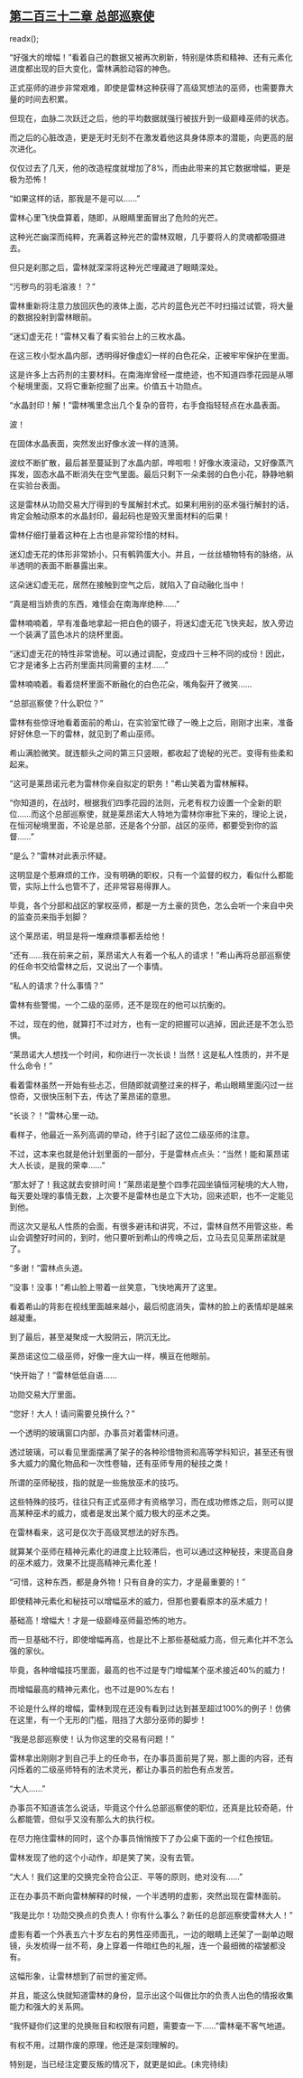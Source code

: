 ## [第二百三十二章 总部巡察使](https://www.xxbiquge.com/11_11222/8828537.html)
readx();

  “好强大的增幅！”看着自己的数据又被再次刷新，特别是体质和精神、还有元素化进度都出现的巨大变化，雷林满脸动容的神色。

  正式巫师的进步非常艰难，即使是雷林这种获得了高级冥想法的巫师，也需要靠大量的时间去积累。

  但现在，血脉二次跃迁之后，他的平均数据就强行被拔升到一级巅峰巫师的状态。

  而之后的心脏改造，更是无时无刻不在激发着他这具身体原本的潜能，向更高的层次进化。

  仅仅过去了几天，他的改造程度就增加了8%，而由此带来的其它数据增幅，更是极为恐怖！

  “如果这样的话，那我是不是可以……”

  雷林心里飞快盘算着，随即，从眼睛里面冒出了危险的光芒。

  这种光芒幽深而纯粹，充满着这种光芒的雷林双眼，几乎要将人的灵魂都吸摄进去。

  但只是刹那之后，雷林就深深将这种光芒埋藏进了眼睛深处。

  “污秽鸟的羽毛溶液！？”

  雷林重新将注意力放回灰色的液体上面，芯片的蓝色光芒不时扫描过试管，将大量的数据投射到雷林眼前。

  “迷幻虚无花！”雷林又看了看实验台上的三枚水晶。

  在这三枚小型水晶内部，透明得好像虚幻一样的白色花朵，正被牢牢保护在里面。

  这是许多上古药剂的主要材料。在南海岸曾经一度绝迹，也不知道四季花园是从哪个秘境里面，又将它重新挖掘了出来。价值五十功勋点。

  “水晶封印！解！”雷林嘴里念出几个复杂的音符，右手食指轻轻点在水晶表面。

  波！

  在固体水晶表面，突然发出好像水波一样的涟漪。

  波纹不断扩散，最后甚至蔓延到了水晶内部，哗啦啦！好像水液滚动，又好像蒸汽挥发，固态水晶不断消失在空气里面。最后只剩下一朵柔弱的白色小花，静静地躺在实验台表面。

  这是雷林从功勋交易大厅得到的专属解封术式。如果利用别的巫术强行解封的话，肯定会触动原本的水晶封印，最起码也是毁灭里面材料的后果！

  雷林仔细打量着这种在上古也是非常珍惜的材料。

  迷幻虚无花的体形非常娇小，只有鹌鹑蛋大小。并且，一丝丝植物特有的脉络，从半透明的表面不断暴露出来。

  这朵迷幻虚无花，居然在接触到空气之后，就陷入了自动融化当中！

  “真是相当娇贵的东西，难怪会在南海岸绝种……”

  雷林喃喃着，早有准备地拿起一把白色的镊子，将迷幻虚无花飞快夹起，放入旁边一个装满了蓝色冰片的烧杯里面。

  “迷幻虚无花的特性非常诡秘。可以通过调配，变成四十三种不同的成份！因此，它才是诸多上古药剂里面共同需要的主材……”

  雷林喃喃着。看着烧杯里面不断融化的白色花朵，嘴角裂开了微笑……

  “总部巡察使？什么职位？”

  雷林有些惊讶地看着面前的希山，在实验室忙碌了一晚上之后，刚刚才出来，准备好好休息一下的雷林，就见到了希山巫师。

  希山满脸微笑。就连额头之间的第三只竖眼，都收起了诡秘的光芒。变得有些柔和起来。

  “这可是莱昂诺元老为雷林你亲自拟定的职务！”希山笑着为雷林解释。

  “你知道的，在战时，根据我们四季花园的法则，元老有权力设置一个全新的职位……而这个总部巡察使，就是莱昂诺大人特地为雷林你审批下来的，理论上说，在恒河秘境里面，不论是总部，还是各个分部，战区的巫师，都要受到你的监督……”

  “是么？”雷林对此表示怀疑。

  这明显是个惹麻烦的工作，没有明确的职权，只有一个监督的权力，看似什么都能管，实际上什么也管不了，还非常容易得罪人。

  毕竟，各个分部和战区的掌权巫师，都是一方土豪的货色，怎么会听一个来自中央的监查员来指手划脚？

  这个莱昂诺，明显是将一堆麻烦事都丢给他！

  “还有……我在前来之前，莱昂诺大人有着一个私人的请求！”希山再将总部巡察使的任命书交给雷林之后，又说出了一个事情。

  “私人的请求？什么事情？”

  雷林有些警惕，一个二级的巫师，还不是现在的他可以抗衡的。

  不过，现在的他，就算打不过对方，也有一定的把握可以逃掉，因此还是不怎么恐惧。

  “莱昂诺大人想找一个时间，和你进行一次长谈！当然！这是私人性质的，并不是什么命令！”

  看着雷林虽然一开始有些忐忑，但随即就调整过来的样子，希山眼睛里面闪过一丝惊奇，又很快压制下去，传达了莱昂诺的意思。

  “长谈？！”雷林心里一动。

  看样子，他最近一系列高调的举动，终于引起了这位二级巫师的注意。

  不过，这本来也就是他计划里面的一部分，于是雷林点点头：“当然！能和莱昂诺大人长谈，是我的荣幸……”

  “那太好了！我这就去安排时间！”莱昂诺是整个四季花园坐镇恒河秘境的大人物，每天要处理的事情无数，上次要不是雷林也是立下大功，回来述职，也不一定能见到他。

  而这次又是私人性质的会面，有很多避讳和讲究，不过，雷林自然不用管这些，希山会调整好时间的，到时，他只要听到希山的传唤之后，立马去见见莱昂诺就是了。

  “多谢！”雷林点头道。

  “没事！没事！”希山脸上带着一丝笑意，飞快地离开了这里。

  看着希山的背影在视线里面越来越小，最后彻底消失，雷林的脸上的表情却是越来越凝重。

  到了最后，甚至凝聚成一大股阴云，阴沉无比。

  莱昂诺这位二级巫师，好像一座大山一样，横亘在他眼前。

  “快开始了！”雷林低低自语……

  功勋交易大厅里面。

  “您好！大人！请问需要兑换什么？”

  一个透明的玻璃窗口内部，办事员对着雷林问道。

  透过玻璃，可以看见里面摆满了架子的各种珍惜物资和高等学科知识，甚至还有很多大威力的魔化物品和一次性卷轴，还有巫师专用的秘技之类！

  所谓的巫师秘技，指的就是一些施放巫术的技巧。

  这些特殊的技巧，往往只有正式巫师才有资格学习，而在成功修炼之后，则可以提高某种巫术的威力，或者是发出某个威力极大的巫术之类。

  在雷林看来，这可是仅次于高级冥想法的好东西。

  就算某个巫师在精神元素化的进度上比较滞后，也可以通过这种秘技，来提高自身的巫术威力，效果不比提高精神元素化差！

  “可惜，这种东西，都是身外物！只有自身的实力，才是最重要的！”

  即使精神元素化和秘技可以增幅巫术的威力，但那也要看原本的巫术威力！

  基础高！增幅大！才是一级巅峰巫师最恐怖的地方。

  而一旦基础不行，即使增幅再高，也是比不上那些基础威力高，但元素化并不怎么强的家伙。

  毕竟，各种增幅技巧里面，最高的也不过是专门增幅某个巫术接近40%的威力！

  而增幅最高的精神元素化，也不过是90%左右！

  不论是什么样的增幅，雷林到现在还没有看到过达到甚至超过100%的例子！仿佛在这里，有一个无形的门槛，阻挡了大部分巫师的脚步！

  “我是总部巡察使！认为你这里的交易有问题！”

  雷林拿出刚刚才到自己手上的任命书，在办事员面前晃了晃，那上面的内容，还有闪烁着的二级巫师特有的法术灵光，都让办事员的脸色有点发苦。

  “大人……”

  办事员不知道该怎么说话，毕竟这个什么总部巡察使的职位，还真是比较奇葩，什么都能管，但似乎又没有那么大的执行权。

  在尽力拖住雷林的同时，这个办事员悄悄按下了办公桌下面的一个红色按钮。

  雷林发现了他的这个小动作，却是笑了笑，没有去管。

  “大人！我们这里的交换完全符合公正、平等的原则，绝对没有……”

  正在办事员不断向雷林解释的时候，一个半透明的虚影，突然出现在雷林面前。

  “我是比尔！功勋交换点的负责人！你有什么事么？新任的总部巡察使雷林大人！”

  虚影有着一个外表五六十岁左右的男性巫师面孔，一边的眼睛上还架了一副单边眼镜，头发梳得一丝不苟，身上穿着一件暗红色的礼服，连一个最细微的褶皱都没有。

  这幅形象，让雷林想到了前世的鉴定师。

  并且，能这么快就知道雷林的身份，显示出这个叫做比尔的负责人出色的情报收集能力和强大的关系网。

  “我怀疑你们这里的兑换账目和权限有问题，需要查一下……”雷林毫不客气地道。

  有权不用，过期作废的原理，他还是深刻理解的。

  特别是，当已经注定要反叛的情况下，就更是如此。(未完待续)
